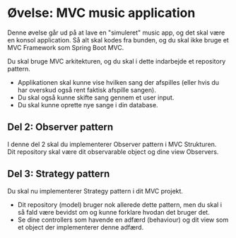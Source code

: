 <!-- JS use if these pages are used as githubpages. can be deleted if used elsewhere -->
<script src="https://code.jquery.com/jquery-3.2.1.min.js"></script>
<script src="script.js"></script>

# Øvelse: MVC music application 


Denne øvelse går ud på at lave en "simuleret" music app, og det skal være en konsol application. Så alt skal kodes fra bunden, og du skal ikke bruge et MVC Framework som Spring Boot MVC. 

Du skal bruge MVC arkitekturen, og du skal i dette indarbejde et repository pattern. 

* Applikationen skal kunne vise hvilken sang der afspilles (eller hvis du har overskud også rent faktisk afspille sangen). 
* Du skal også kunne skifte sang gennem et user input.
* Du skal kunne oprette nye sange i din database. 

## Del 2: Observer pattern

I denne del 2 skal du implementerer Observer pattern i MVC Strukturen.    
Dit repository skal være dit observarable object og dine view Observers.


## Del 3: Strategy pattern

Du skal nu implementerer Strategy pattern i dit MVC projekt.   
* Dit repository (model) bruger nok allerede dette pattern, men du skal i så fald være bevidst om og kunne forklare hvodan det bruger det.    
* Se dine controllers som havende en adfærd (behaviour) og dit view som et object der implementerer denne adfærd.       
